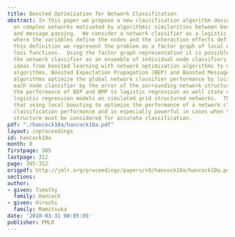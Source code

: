 ```yaml
---
title: Boosted Optimization for Network Classification
abstract: In this paper we propose a new classification algorithm designed for application
  on complex networks motivated by algorithmic similarities between boosting learning
  and message passing.  We consider a network classifier as a logistic regression
  where the variables define the nodes and the interaction effects define the edges.  From
  this definition we represent the problem as a factor graph of local exponential
  loss functions.  Using the factor graph representation it is possible to interpret
  the network classifier as an ensemble of individual node classifiers.  We then combine
  ideas from boosted learning with network optimization algorithms to define two novel
  algorithms, Boosted Expectation Propagation (BEP) and Boosted Message Passing (BMP).  These
  algorithms optimize the global network classifier performance by locally weighting
  each node classifier by the error of the surrounding network structure.  We compare
  the performance of BEP and BMP to logistic regression as well state of the art penalized
  logistic regression models on simulated grid structured networks.  The results show
  that using local boosting to optimize the performance of a network classifier increases
  classification performance and is especially powerful in cases when the whole network
  structure must be considered for accurate classification.
pdf: "./hancock10a/hancock10a.pdf"
layout: inproceedings
id: hancock10a
month: 0
firstpage: 305
lastpage: 312
page: 305-312
origpdf: http://jmlr.org/proceedings/papers/v9/hancock10a/hancock10a.pdf
sections: 
author:
- given: Timothy
  family: Hancock
- given: Hiroshi
  family: Mamitsuka
date: '2010-03-31 00:05:05'
publisher: PMLR
---
```


